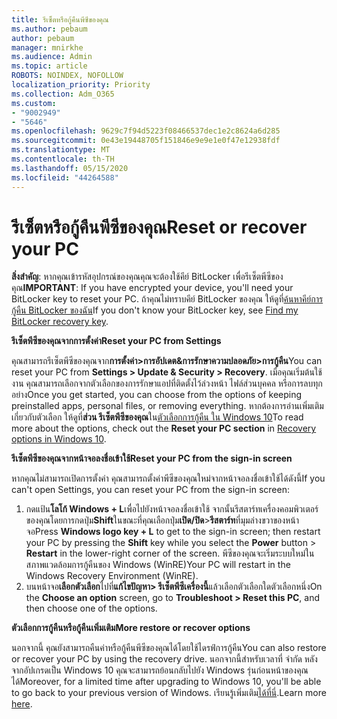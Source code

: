 ```yaml
---
title: รีเซ็ตหรือกู้คืนพีซีของคุณ
ms.author: pebaum
author: pebaum
manager: mnirkhe
ms.audience: Admin
ms.topic: article
ROBOTS: NOINDEX, NOFOLLOW
localization_priority: Priority
ms.collection: Adm_O365
ms.custom:
- "9002949"
- "5646"
ms.openlocfilehash: 9629c7f94d5223f08466537dec1e2c8624a6d285
ms.sourcegitcommit: 0e43e19448705f151846e9e9e1e0f47e12938fdf
ms.translationtype: MT
ms.contentlocale: th-TH
ms.lasthandoff: 05/15/2020
ms.locfileid: "44264588"
---
```

# <a name="reset-or-recover-your-pc"></a><span data-ttu-id="4056d-102">รีเซ็ตหรือกู้คืนพีซีของคุณ</span><span class="sxs-lookup"><span data-stu-id="4056d-102">Reset or recover your PC</span></span>

<span data-ttu-id="4056d-103">**สิ่งสําคัญ**: หากคุณเข้ารหัสอุปกรณ์ของคุณคุณจะต้องใช้คีย์ BitLocker เพื่อรีเซ็ตพีซีของคุณ</span><span class="sxs-lookup"><span data-stu-id="4056d-103">**IMPORTANT**: If you have encrypted your device, you'll need your BitLocker key to reset your PC.</span></span> <span data-ttu-id="4056d-104">ถ้าคุณไม่ทราบคีย์ BitLocker ของคุณ ให้ดูที่[ค้นหาคีย์การกู้คืน BitLocker ของฉัน](https://support.microsoft.com/help/4026181/windows-10-find-my-bitlocker-recovery-key)</span><span class="sxs-lookup"><span data-stu-id="4056d-104">If you don't know your BitLocker key, see [Find my BitLocker recovery key](https://support.microsoft.com/help/4026181/windows-10-find-my-bitlocker-recovery-key).</span></span>

<span data-ttu-id="4056d-105">**รีเซ็ตพีซีของคุณจากการตั้งค่า**</span><span class="sxs-lookup"><span data-stu-id="4056d-105">**Reset your PC from Settings**</span></span>

<span data-ttu-id="4056d-106">คุณสามารถรีเซ็ตพีซีของคุณจาก**การตั้งค่า>การอัปเดต&การรักษาความปลอดภัย>การกู้คืน**</span><span class="sxs-lookup"><span data-stu-id="4056d-106">You can reset your PC from **Settings > Update & Security > Recovery**.</span></span> <span data-ttu-id="4056d-107">เมื่อคุณเริ่มต้นใช้งาน คุณสามารถเลือกจากตัวเลือกของการรักษาแอปที่ติดตั้งไว้ล่วงหน้า ไฟล์ส่วนบุคคล หรือการลบทุกอย่าง</span><span class="sxs-lookup"><span data-stu-id="4056d-107">Once you get started, you can choose from the options of keeping preinstalled apps, personal files, or removing everything.</span></span> <span data-ttu-id="4056d-108">หากต้องการอ่านเพิ่มเติมเกี่ยวกับตัวเลือก ให้ดูที่**ส่วน รีเซ็ตพีซีของคุณ**ใน[ตัวเลือกการกู้คืน ใน Windows 10](https://support.microsoft.com/help/12415/windows-10-recovery-options)</span><span class="sxs-lookup"><span data-stu-id="4056d-108">To read more about the options, check out the **Reset your PC section** in [Recovery options in Windows 10](https://support.microsoft.com/help/12415/windows-10-recovery-options).</span></span>

<span data-ttu-id="4056d-109">**รีเซ็ตพีซีของคุณจากหน้าจอลงชื่อเข้าใช้**</span><span class="sxs-lookup"><span data-stu-id="4056d-109">**Reset your PC from the sign-in screen**</span></span>

<span data-ttu-id="4056d-110">หากคุณไม่สามารถเปิดการตั้งค่า คุณสามารถตั้งค่าพีซีของคุณใหม่จากหน้าจอลงชื่อเข้าใช้ได้ดังนี้</span><span class="sxs-lookup"><span data-stu-id="4056d-110">If you can't open Settings, you can reset your PC from the sign-in screen:</span></span>

1. <span data-ttu-id="4056d-111">กดแป้น**โลโก้ Windows + L**เพื่อไปยังหน้าจอลงชื่อเข้าใช้ จากนั้นรีสตาร์ทเครื่องคอมพิวเตอร์ของคุณโดยการกดปุ่ม**Shift**ในขณะที่คุณเลือกปุ่ม**เปิด/ปิด**>**รีสตาร์ท**ที่มุมล่างขวาของหน้าจอ</span><span class="sxs-lookup"><span data-stu-id="4056d-111">Press **Windows logo key + L** to get to the sign-in screen; then restart your PC by pressing the **Shift** key while you select the **Power** button > **Restart** in the lower-right corner of the screen.</span></span> <span data-ttu-id="4056d-112">พีซีของคุณจะเริ่มระบบใหม่ในสภาพแวดล้อมการกู้คืนของ Windows (WinRE)</span><span class="sxs-lookup"><span data-stu-id="4056d-112">Your PC will restart in the Windows Recovery Environment (WinRE).</span></span>
2. <span data-ttu-id="4056d-113">บนหน้าจอ**เลือกตัวเลือก**ไปที่**แก้ไขปัญหา> รีเซ็ตพีซีเครื่องนี้**แล้วเลือกตัวเลือกใดตัวเลือกหนึ่ง</span><span class="sxs-lookup"><span data-stu-id="4056d-113">On the **Choose an option** screen, go to **Troubleshoot > Reset this PC**, and then choose one of the options.</span></span>

<span data-ttu-id="4056d-114">**ตัวเลือกการกู้คืนหรือกู้คืนเพิ่มเติม**</span><span class="sxs-lookup"><span data-stu-id="4056d-114">**More restore or recover options**</span></span>

<span data-ttu-id="4056d-115">นอกจากนี้ คุณยังสามารถคืนค่าหรือกู้คืนพีซีของคุณได้โดยใช้ไดรฟ์การกู้คืน</span><span class="sxs-lookup"><span data-stu-id="4056d-115">You can also restore or recover your PC by using the recovery drive.</span></span> <span data-ttu-id="4056d-116">นอกจากนี้สําหรับเวลาที่ จํากัด หลังจากอัปเกรดเป็น Windows 10 คุณจะสามารถย้อนกลับไปยัง Windows รุ่นก่อนหน้าของคุณได้</span><span class="sxs-lookup"><span data-stu-id="4056d-116">Moreover, for a limited time after upgrading to Windows 10, you'll be able to go back to your previous version of Windows.</span></span> <span data-ttu-id="4056d-117">เรียนรู้เพิ่มเติม[ได้ที่นี่](https://support.microsoft.com/help/12415/windows-10-recovery-options).</span><span class="sxs-lookup"><span data-stu-id="4056d-117">Learn more [here](https://support.microsoft.com/help/12415/windows-10-recovery-options).</span></span>
